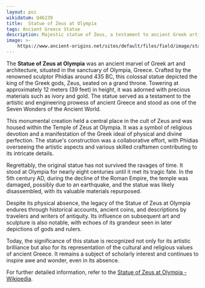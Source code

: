```yaml
---
layout: poi
wikidatum: Q46239
title:  Statue of Zeus at Olympia
tags: Ancient Greece Statue
description: Majestic statue of Zeus, a testament to ancient Greek artistry and craftsmanship.
image: >-
    https://www.ancient-origins.net/sites/default/files/field/image/statue-of-Zeus-Olympia.jpg
---
```

<meta charset="UTF-8">
<meta name="keywords" content="Ancient,Greece,Statue">
<meta name="viewport" content="width=device-width, initial-scale=1.0">
<p>The <strong>Statue of Zeus at Olympia</strong> was an ancient marvel of Greek art and architecture, situated in the sanctuary of Olympia, Greece. Crafted by the renowned sculptor Phidias around 435 BC, this colossal statue depicted the king of the Greek gods, Zeus, seated on a grand throne. Towering at approximately 12 meters (39 feet) in height, it was adorned with precious materials such as ivory and gold. The statue served as a testament to the artistic and engineering prowess of ancient Greece and stood as one of the Seven Wonders of the Ancient World.</p>

<p>This monumental creation held a central place in the cult of Zeus and was housed within the Temple of Zeus at Olympia. It was a symbol of religious devotion and a manifestation of the Greek ideal of physical and divine perfection. The statue's construction was a collaborative effort, with Phidias overseeing the artistic aspects and various skilled craftsmen contributing to its intricate details.</p>

<p>Regrettably, the original statue has not survived the ravages of time. It stood at Olympia for nearly eight centuries until it met its tragic fate. In the 5th century AD, during the decline of the Roman Empire, the temple was damaged, possibly due to an earthquake, and the statue was likely disassembled, with its valuable materials repurposed.</p>

<p>Despite its physical absence, the legacy of the Statue of Zeus at Olympia endures through historical accounts, ancient coins, and descriptions by travelers and writers of antiquity. Its influence on subsequent art and sculpture is also notable, with echoes of its grandeur seen in later depictions of gods and rulers.</p>

<p>Today, the significance of this statue is recognized not only for its artistic brilliance but also for its representation of the cultural and religious values of ancient Greece. It remains a subject of scholarly interest and continues to inspire awe and wonder, even in its absence.</p>

<p>For further detailed information, refer to the <a href="https://en.wikipedia.org/wiki/Statue_of_Zeus_at_Olympia">Statue of Zeus at Olympia - Wikipedia</a>.</p>

